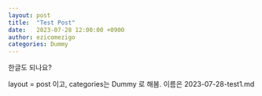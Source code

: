 ```yaml
---
layout: post
title:  "Test Post"
date:   2023-07-28 12:00:00 +0900
author: ezicomezigo
categories: Dummy
---
```


한글도 되나요?

layout = post 이고, categories는 Dummy 로 해봄.
이름은 2023-07-28-test1.md
